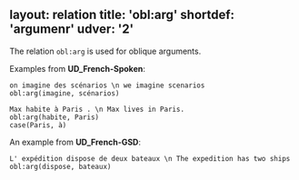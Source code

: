 layout: relation
title: 'obl:arg'
shortdef: 'argumenr'
udver: '2'
---

The relation `obl:arg` is used for oblique arguments.

Examples from **UD_French-Spoken**:

~~~ sdparse
on imagine des scénarios \n we imagine scenarios
obl:arg(imagine, scénarios)
~~~

~~~ sdparse
Max habite à Paris . \n Max lives in Paris.
obl:arg(habite, Paris)
case(Paris, à)
~~~


An example from **UD_French-GSD**:

~~~ sdparse
L' expédition dispose de deux bateaux \n The expedition has two ships
obl:arg(dispose, bateaux)
~~~





<!-- Interlanguage links updated Po 6. listopadu 2023, 21:43:17 CET -->
